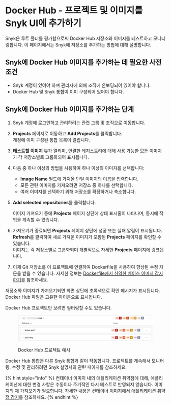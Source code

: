 # Docker Hub - 프로젝트 및 이미지를 Snyk UI에 추가하기

Snyk은 루트 폴더를 평가함으로써 Docker Hub 저장소와 이미지를 테스트하고 모니터링합니다. 이 페이지에서는 Snyk에 저장소를 추가하는 방법에 대해 설명합니다.

## **Snyk에 Docker Hub 이미지를 추가하는 데 필요한 사전 조건**

* Snyk 계정이 있어야 하며 관리자에 의해 조직에 온보딩되어 있어야 합니다.
* Docker Hub 및 Snyk 통합이 이미 구성되어 있어야 합니다.

## **Snyk에 Docker Hub 이미지를 추가하는 단계**

1. Snyk 계정에 로그인하고 관리하려는 관련 그룹 및 조직으로 이동합니다.
2. **Projects** 페이지로 이동하고 **Add Projects**를 클릭합니다.\
   계정에 이미 구성된 통합 목록이 열립니다.
3. **테스트할 이미지** 뷰가 열리며, 연결한 레지스트리에 대해 사용 가능한 모든 이미지가 각 저장소별로 그룹화되어 표시됩니다.
4. 다음 중 하나 이상의 방법을 사용하여 하나 이상의 이미지를 선택합니다:
   * **Image Name** 필드에 가져올 단일 이미지의 이름을 입력합니다.
   * 모든 관련 이미지를 가져오려면 저장소 중 하나를 선택합니다.
   * 여러 이미지를 선택하기 위해 저장소를 확장하거나 축소합니다.
5.  **Add selected repositories**를 클릭합니다.

    이미지 가져오기 중에 **Projects** 페이지 상단에 상태 표시줄이 나타나며, 동시에 작업을 계속할 수 있습니다.
6. 가져오기가 종료되면 **Projects** 페이지 상단에 성공 또는 실패 알림이 표시됩니다.\
   **Refresh**를 클릭하여 새로 가져온 이미지가 포함된 **Projects** 페이지를 확인할 수 있습니다.\
   이미지는 각 저장소별로 그룹화되며 개별적으로 자세한 **Projects** 페이지에 링크됩니다.
7. 이제 Git 저장소를 이 프로젝트에 연결하여 Dockerfile을 사용하여 향상된 수정 자문을 받을 수 있습니다. 자세한 정보는 [Dockerfile에서 취약한 베이스 이미지 감지하기](../../scan-your-dockerfile/detect-vulnerable-base-images-from-your-dockerfile.md)를 참조하세요.

저장소와 이미지가 가져오기되면 화면 상단에 초록색으로 확인 메시지가 표시됩니다. Docker Hub 파일은 고유한 아이콘으로 표시됩니다.

Docker Hub 프로젝트만 보려면 필터링할 수도 있습니다.

<figure><img src="../../../../.gitbook/assets/projects_docker_hub_project.png" alt=""><figcaption><p>Docker Hub 프로젝트 예시</p></figcaption></figure>

Docker Hub 통합은 다른 Snyk 통합과 같이 작동합니다. 프로젝트를 계속해서 모니터링, 수정 및 관리하려면 Snyk 설명서의 관련 페이지를 참조하세요.

{% hint style="info" %}
컨테이너 이미지 내의 애플리케이션 취약점에 대해, 애플리케이션에 대한 변경 사항은 수동이나 주기적인 다시 테스트로 반영되지 않습니다. 이미지의 재 가져오기가 필요합니다. 자세한 내용은 [컨테이너 이미지에서 애플리케이션 취약점 감지](../../use-snyk-container/detect-application-vulnerabilities-in-container-images.md)를 참조하세요.
{% endhint %}
